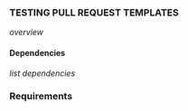 ### TESTING PULL REQUEST TEMPLATES
_overview_

#### Dependencies
_list dependencies_

### Requirements